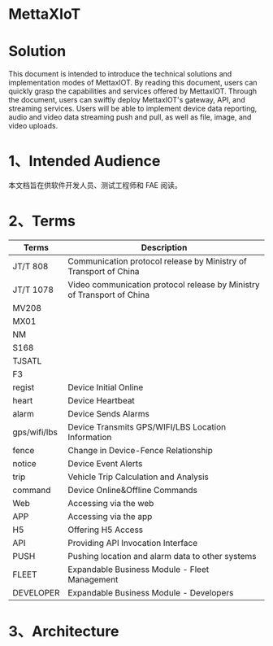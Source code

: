 # MettaXIoT

# Solution
This document is intended to introduce the technical solutions and implementation modes of MettaxIOT. By reading this document, users can quickly grasp the capabilities and services offered by MettaxIOT. Through the document, users can swiftly deploy MettaxIOT's gateway, API, and streaming services. Users will be able to implement device data reporting, audio and video data streaming push and pull, as well as file, image, and video uploads.
# 1、Intended Audience
本文档旨在供软件开发人员、测试工程师和 FAE 阅读。

# 2、Terms

| Terms        | Description                                                            |
|--------------|------------------------------------------------------------------------|
| JT/T 808     | Communication protocol release by Ministry of Transport of China       |
| JT/T 1078    | Video communication protocol release by Ministry of Transport of China |
| MV208        |                                                                        |
| MX01         |                                                                        |
| NM           |                                                                        |
| S168         |                                                                        |
| TJSATL       |                                                                        |
| F3           |                                                                        |
| regist       | Device Initial Online                                                  |
| heart        | Device Heartbeat                                                       |
| alarm        | Device Sends Alarms                                                    |
| gps/wifi/lbs | Device Transmits GPS/WIFI/LBS Location Information                     |
| fence        | Change in Device-Fence Relationship                                    |
| notice       | Device Event Alerts                                                    |
| trip         | Vehicle Trip Calculation and Analysis                                  |
| command      | Device Online&Offline  Commands                                        |
| Web          | Accessing via the web                                                  |
| APP          | Accessing via the app                                                  |
| H5           | Offering H5 Access                                                          |
| API          | Providing API Invocation Interface                                                             |
| PUSH         |Pushing location and alarm data to other systems                                                   |
| FLEET         | Expandable Business Module - Fleet Management                                                         |
| DEVELOPER         | Expandable Business Module - Developers                                                           |


# 3、Architecture



